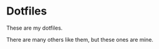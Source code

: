 Dotfiles
========

These are my dotfiles.

There are many others like them, but these ones are mine.
